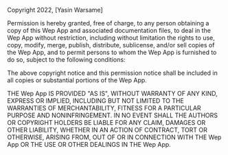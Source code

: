 Copyright 2022, [Yasin Warsame]

Permission is hereby granted, free of charge, to any person obtaining a copy of this Wep App and associated documentation files, to deal in the Wep App without restriction, including without limitation the rights to use, copy, modify, merge, publish, distribute, sublicense, and/or sell copies of the Wep App, and to permit persons to whom the Wep App is furnished to do so, subject to the following conditions:

The above copyright notice and this permission notice shall be included in all copies or substantial portions of the Wep App.

THE Wep App IS PROVIDED "AS IS", WITHOUT WARRANTY OF ANY KIND, EXPRESS OR IMPLIED, INCLUDING BUT NOT LIMITED TO THE WARRANTIES OF MERCHANTABILITY, FITNESS FOR A PARTICULAR PURPOSE AND NONINFRINGEMENT. IN NO EVENT SHALL THE AUTHORS OR COPYRIGHT HOLDERS BE LIABLE FOR ANY CLAIM, DAMAGES OR OTHER LIABILITY, WHETHER IN AN ACTION OF CONTRACT, TORT OR OTHERWISE, ARISING FROM, OUT OF OR IN CONNECTION WITH THE Wep App OR THE USE OR OTHER DEALINGS IN THE Wep App.
